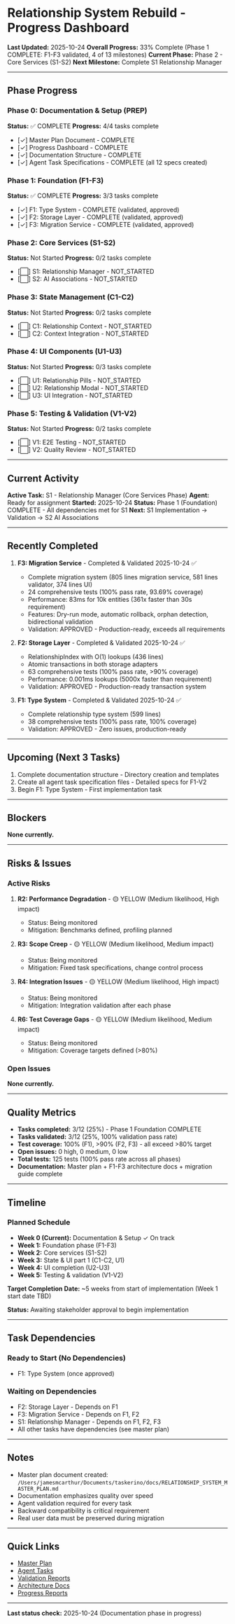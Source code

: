 # Relationship System Rebuild - Progress Dashboard

**Last Updated:** 2025-10-24
**Overall Progress:** 33% Complete (Phase 1 COMPLETE: F1-F3 validated, 4 of 13 milestones)
**Current Phase:** Phase 2 - Core Services (S1-S2)
**Next Milestone:** Complete S1 Relationship Manager

---

## Phase Progress

### Phase 0: Documentation & Setup (PREP)
**Status:** ✅ COMPLETE
**Progress:** 4/4 tasks complete

- [✓] Master Plan Document - COMPLETE
- [✓] Progress Dashboard - COMPLETE
- [✓] Documentation Structure - COMPLETE
- [✓] Agent Task Specifications - COMPLETE (all 12 specs created)

### Phase 1: Foundation (F1-F3)
**Status:** ✅ COMPLETE
**Progress:** 3/3 tasks complete

- [✓] F1: Type System - COMPLETE (validated, approved)
- [✓] F2: Storage Layer - COMPLETE (validated, approved)
- [✓] F3: Migration Service - COMPLETE (validated, approved)

### Phase 2: Core Services (S1-S2)
**Status:** Not Started
**Progress:** 0/2 tasks complete

- [⬜] S1: Relationship Manager - NOT_STARTED
- [⬜] S2: AI Associations - NOT_STARTED

### Phase 3: State Management (C1-C2)
**Status:** Not Started
**Progress:** 0/2 tasks complete

- [⬜] C1: Relationship Context - NOT_STARTED
- [⬜] C2: Context Integration - NOT_STARTED

### Phase 4: UI Components (U1-U3)
**Status:** Not Started
**Progress:** 0/3 tasks complete

- [⬜] U1: Relationship Pills - NOT_STARTED
- [⬜] U2: Relationship Modal - NOT_STARTED
- [⬜] U3: UI Integration - NOT_STARTED

### Phase 5: Testing & Validation (V1-V2)
**Status:** Not Started
**Progress:** 0/2 tasks complete

- [⬜] V1: E2E Testing - NOT_STARTED
- [⬜] V2: Quality Review - NOT_STARTED

---

## Current Activity

**Active Task:** S1 - Relationship Manager (Core Services Phase)
**Agent:** Ready for assignment
**Started:** 2025-10-24
**Status:** Phase 1 (Foundation) COMPLETE - All dependencies met for S1
**Next:** S1 Implementation → Validation → S2 AI Associations

---

## Recently Completed

1. **F3: Migration Service** - Completed & Validated 2025-10-24 ✅
   - Complete migration system (805 lines migration service, 581 lines validator, 374 lines UI)
   - 24 comprehensive tests (100% pass rate, 93.69% coverage)
   - Performance: 83ms for 10k entities (361x faster than 30s requirement)
   - Features: Dry-run mode, automatic rollback, orphan detection, bidirectional validation
   - Validation: APPROVED - Production-ready, exceeds all requirements

2. **F2: Storage Layer** - Completed & Validated 2025-10-24 ✅
   - RelationshipIndex with O(1) lookups (436 lines)
   - Atomic transactions in both storage adapters
   - 63 comprehensive tests (100% pass rate, >90% coverage)
   - Performance: 0.001ms lookups (5000x faster than requirement)
   - Validation: APPROVED - Production-ready transaction system

3. **F1: Type System** - Completed & Validated 2025-10-24 ✅
   - Complete relationship type system (599 lines)
   - 38 comprehensive tests (100% pass rate, 100% coverage)
   - Validation: APPROVED - Zero issues, production-ready

---

## Upcoming (Next 3 Tasks)

1. Complete documentation structure - Directory creation and templates
2. Create all agent task specification files - Detailed specs for F1-V2
3. Begin F1: Type System - First implementation task

---

## Blockers

**None currently.**

---

## Risks & Issues

### Active Risks

1. **R2: Performance Degradation** - 🟡 YELLOW (Medium likelihood, High impact)
   - Status: Being monitored
   - Mitigation: Benchmarks defined, profiling planned

2. **R3: Scope Creep** - 🟡 YELLOW (Medium likelihood, Medium impact)
   - Status: Being monitored
   - Mitigation: Fixed task specifications, change control process

3. **R4: Integration Issues** - 🟡 YELLOW (Medium likelihood, High impact)
   - Status: Being monitored
   - Mitigation: Integration validation after each phase

4. **R6: Test Coverage Gaps** - 🟡 YELLOW (Medium likelihood, Medium impact)
   - Status: Being monitored
   - Mitigation: Coverage targets defined (>80%)

### Open Issues

**None currently.**

---

## Quality Metrics

- **Tasks completed:** 3/12 (25%) - Phase 1 Foundation COMPLETE
- **Tasks validated:** 3/12 (25%, 100% validation pass rate)
- **Test coverage:** 100% (F1), >90% (F2, F3) - all exceed >80% target
- **Open issues:** 0 high, 0 medium, 0 low
- **Total tests:** 125 tests (100% pass rate across all phases)
- **Documentation:** Master plan + F1-F3 architecture docs + migration guide complete

---

## Timeline

### Planned Schedule

- **Week 0 (Current):** Documentation & Setup ✓ On track
- **Week 1:** Foundation phase (F1-F3)
- **Week 2:** Core services (S1-S2)
- **Week 3:** State & UI part 1 (C1-C2, U1)
- **Week 4:** UI completion (U2-U3)
- **Week 5:** Testing & validation (V1-V2)

**Target Completion Date:** ~5 weeks from start of implementation (Week 1 start date TBD)

**Status:** Awaiting stakeholder approval to begin implementation

---

## Task Dependencies

### Ready to Start (No Dependencies)
- F1: Type System (once approved)

### Waiting on Dependencies
- F2: Storage Layer - Depends on F1
- F3: Migration Service - Depends on F1, F2
- S1: Relationship Manager - Depends on F1, F2, F3
- All other tasks have dependencies (see master plan)

---

## Notes

- Master plan document created: `/Users/jamesmcarthur/Documents/taskerino/docs/RELATIONSHIP_SYSTEM_MASTER_PLAN.md`
- Documentation emphasizes quality over speed
- Agent validation required for every task
- Backward compatibility is critical requirement
- Real user data must be preserved during migration

---

## Quick Links

- [Master Plan](./RELATIONSHIP_SYSTEM_MASTER_PLAN.md)
- [Agent Tasks](./agent-tasks/)
- [Validation Reports](./validation/)
- [Architecture Docs](./architecture/)
- [Progress Reports](./progress/weekly-reports/)

---

**Last status check:** 2025-10-24 (Documentation phase in progress)
